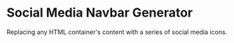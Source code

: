# **Social Media Navbar Generator**
Replacing any HTML container's content with a series of social media icons.